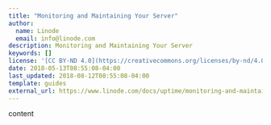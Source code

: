 ```yaml
---
title: "Monitoring and Maintaining Your Server"
author:
  name: Linode
  email: info@linode.com
description: Monitoring and Maintaining Your Server
keywords: []
license: '[CC BY-ND 4.0](https://creativecommons.org/licenses/by-nd/4.0)'
date: 2018-05-13T08:55:08-04:00
last_updated: 2018-08-12T08:55:08-04:00
template: guides
external_url: https://www.linode.com/docs/uptime/monitoring-and-maintaining-your-server/
---
```

content